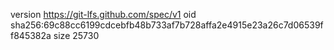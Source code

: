 version https://git-lfs.github.com/spec/v1
oid sha256:69c88cc6199cdcebfb48b733af7b728affa2e4915e23a26c7d06539ff845382a
size 25730
